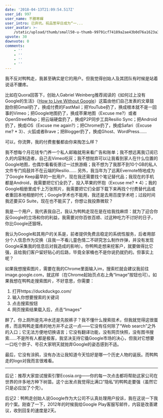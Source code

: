 ```yaml
---
date: '2018-04-13T21:09:54.517Z'
user_id: 997
user_name: 不勝寒蟬
user_intro: 已弃坑。祝品葱早日成为“一...
user_avatar: >-
    /static/upload/thumb/small50-u-thumb-99791cf74189a2ae43b0d76a1623a3636acb1b07d47.png
upvote: 30
downvote: 0
comments:
    - ''
    - ''
    - ''
    - ''
---
```


我不反对鸭鸭走，我甚至确实是它的用户。但我觉得创始人及其团队有时候是站着说话不腰疼。  

比如在Quora回答下，创始人Gabriel Weinberg推荐阅读的《如何过上没有Google的生活》（[How to Live Without Google](https://web.archive.org:443/web/20180910074106/https://spreadprivacy.com/how-to-remove-google/)）这篇由他们自己发表的文章鼓励你把Gmail扔了，换成付费的FastMail；把YouTube扔了，换成根本就不是一回事的Vimeo；把Google地图扔了，换成苹果地图（Excuse me?）或者OpenStreetMap；把云端硬盘扔了，换成P2P同步工具Resilio Sync；把Android扔了，换成iOS（Excuse me again?）；把Chrome扔了，换成Safari（Excuse me? \* 3）、火狐或者Brave；把Blogger扔了，换成Ghost、WordPress……

可以，你流弊，我的付费套餐都由你来掏怎么样？

我不想每个月花钱专门养一个私人邮箱就用来看广告和账单；我不想远离我订阅已久的内容制造者，自己去Vimeo吃灰；我不想抛弃可以让我看到家人在什么位置的Google地图，也偶尔看看街景过一过旅游瘾；我不想为了我那不到10个GB的私人文件专门捣鼓并不在云端的Resilio…… 另外，我当年为了远离Evernote特地成为了Google Keep最早的一批用户，现在我还需要找个笔记替代品；我现在的手机都是Android，我需要把它们全扔了，投入苹果的怀抱（Excuse me? \* 4）；我的Google相册里成千上万张照片，我需要把它们全部下载下来再找个付费替代品或者重回本地相册时代；Google学术也不能用，我还是去用百度学术吧；过段时间我还要买G Suite，现在也不能买了，你想让我投靠微软？

我是一个用户，我代表我自己，我认为鸭鸭走现在是在给我找麻烦：就为了迎合你反Google的立场和你的利益，我需要对你百依百顺、过这种吃力不讨好的日子，你比Google还狠呀。

我认为Google和其用户的关系是，前者提供免费且稳定的系统性服务，后者用部分个人信息作为交换（且我一不看儿童色情二不研究怎么制作炸弹，并没有发现Google采集我的信息后对我造成的影响）。你鸭鸭走想来挖客户，就要做得比它强，且给我们客户留好贴心的后路，毕竟全家桶也不是你说扔就扔的。但事实上呢？

如果我想搜索图片，需要在我的Chrome里面输入im，搜索栏就会建议我前往image.google.com，就这样（在Chrome起始页点右上角“Image”按钮也可）。如果我想在鸭鸭走搜索图片，不好意思，你需要：

1.  打开https://duckduckgo.com/
2.  输入你想要搜索的关键词
3.  点击搜索按钮
4.  网页搜索结果载入后，点击“Images”

醉了。你上厕所是先冲水还是先脱裤子？我不懂什么搜索技术，但我就觉得这很蛋疼，而且鸭鸭走蛋疼的地方并不止这一点——它没有任何除了“Web search”之外的入口；它无法方便地切换语言；它没有翻译功能，没有网页快照，没有图书搜索……不是所有人都是极客，我坚决支持它撬Google市场的决心，但我对它想要一口吃个胖子、号召大家明天就抛弃Google的姿态感到不适。

最后，它没有涂鸦，没有办法让我知道今天恰好是哪一个历史人物的诞辰。而鸭鸭走的logo对我而言很难看。

---

后记：推荐大家尝试搜索引擎Ecosia.org——你的每一次点击都将帮助这家公司在世界的许多地方种下树苗。这个出发点我觉得比满口“隐私”的鸭鸭走要强（虽然它只是必应加了个壳）。

后记2：鸭鸭走创始人说Google作为大公司不认真处理用户投诉，我在这说一下我的个案。刚查了一下，2012年的时候我给Google Play客服写邮件，内容是改善建议，收到回复的速度是2天。
